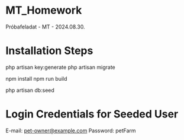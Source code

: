 # MT_Homework
Próbafeladat - MT - 2024.08.30.

# Installation Steps
php artisan key:generate
php artisan migrate

npm install
npm run build

php artisan db:seed

# Login Credentials for Seeded User
E-mail: pet-owner@example.com
Password: petFarm